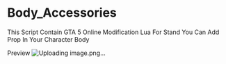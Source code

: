 # Body_Accessories

This Script Contain GTA 5 Online Modification Lua For Stand You Can Add Prop In Your Character Body

Preview
![Uploading image.png…]()
